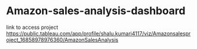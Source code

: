 # Amazon-sales-analysis-dashboard
link to access project
https://public.tableau.com/app/profile/shalu.kumari4117/viz/Amazonsalesproject_16858978976360/AmazonSalesAnalysis

